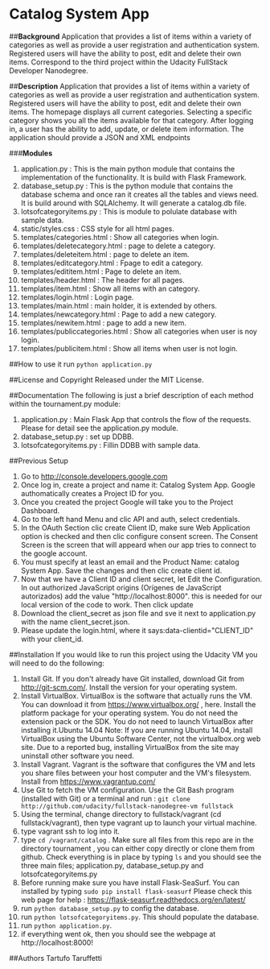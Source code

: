 # **Catalog System App**


##**Background**
Application that provides a list of items within a variety of categories as well as provide a user registration and authentication system. Registered users will have the ability to post, edit and delete their own items. Correspond to the third project within the Udacity FullStack Developer Nanodegree.


##**Description**
Application that provides a list of items within a variety of categories as well as provide a user registration and authentication system. Registered users will have the ability to post, edit and delete their own items. The homepage displays all current categories. Selecting a specific category shows you all the items available for that category. After logging in, a user has the ability to add, update, or delete item information. The application should provide a JSON and XML endpoints


###**Modules**
1. application.py :  This is the main python module that contains the implementation of the functionality. It is build with Flask Framework. 
2. database_setup.py : This is the python module that contains the database schema and once ran it creates all the tables and views need. It is build around with SQLAlchemy. It will generate a catalog.db file.
3. lotsofcategoryitems.py :  This is module to polulate database with sample data.
4. static/styles.css : CSS style for all html pages.
5. templates/categories.html : Show all categories when login.
6. templates/deletecategory.html :  page to delete a category.
7. templates/deleteitem.html :  page to delete an item.
8. templates/editcategory.html : Fpage to edit a category.
9. templates/edititem.html :  Page to delete an item.
10. templates/header.html : The header for all pages.
11. templates/item.html : Show all items with an category.
12. templates/login.html : Login page.
13. templates/main.html : main holder, it is extended by others.
14. templates/newcategory.html :  Page to add a new category.
15. templates/newitem.html : page to add a new item. 
16. templates/publiccategories.html : Show all categories when user is noy login.
17. templates/publicitem.html :  Show all items when user is not login.

##How to use it
run ``` python application.py ```

##License and Copyright
Released under the MIT License.

##Documentation
The following is just a brief description of each method within the tournament.py  module:

1. application.py : Main Flask App that controls the flow of the requests. Please for detail see the application.py module.
2. database_setup.py : set up DDBB.
3. lotsofcategoryitems.py : Fillin DDBB with sample data.


##Previous Setup
1. Go to http://console.developers.google.com
2. Once log in, create a project and name it: Catalog System App. Google authomatically creates a Project ID for you.
3. Once you created the project Google will take you to the Project Dashboard.
4. Go to the left hand Menu and clic API and auth, select credentials.
5. In the OAuth Section clic create Client ID, make sure Web Application option is checked and then clic configure consent screen. The Consent Screen is the screen that will appeard when our app tries to connect to the google account.
6. You must specify at least an email and the Product Name: catalog System App. Save the changes and then clic create client id.
7. Now that we have a Client ID and client secret, let Edit the Configuration. In out authorized JavaScript origins (Orígenes de JavaScript autorizados) add the value "http://localhost:8000". this is needed for our local version of the code to work. Then click update
8. Download the client_secret as json file and sve it next to application.py with the name client_secret.json.
9. Please update the login.html, where it says:data-clientid="CLIENT_ID" with your client_id.


##Installation
If you would like to run this project using the Udacity VM you will need to do the following: 

1. Install Git. If you don't already have Git installed, download Git from http://git-scm.com/. Install the version for your operating system.
2. Install VirtualBox. VirtualBox is the software that actually runs the VM. You can download it from https://www.virtualbox.org/ , here. Install the platform package for your operating system.  You do not need the extension pack or the SDK. You do not need to launch VirtualBox after installing it.Ubuntu 14.04 Note: If you are running Ubuntu 14.04, install VirtualBox using the Ubuntu Software Center, not the virtualbox.org web site. Due to a reported bug, installing VirtualBox from the site may uninstall other software you need.
3. Install Vagrant. Vagrant is the software that configures the VM and lets you share files between your host computer and the VM's filesystem. Install from https://www.vagrantup.com/
4. Use Git to fetch the VM configuration. Use the Git Bash program (installed with Git) or a terminal and run : ``` git clone http://github.com/udacity/fullstack-nanodegree-vm fullstack ```
5. Using the terminal, change directory to fullstack/vagrant (cd fullstack/vagrant), then type vagrant up to launch your virtual machine. 
6. type vagrant ssh to log into it. 
7. type ```cd /vagrant/catalog``` . Make sure all files from this repo are in the directory tournament , you can either copy directly or clone them from github. Check everything is in place by typing ``` ls ``` and you should see the three main files; application.py, database_setup.py and lotsofcategoryitems.py
8. Before running make sure you have install Flask-SeaSurf. You can installed by typing 
  ``` sudo pip install flask-seasurf ```
  Please check this web page for help : https://flask-seasurf.readthedocs.org/en/latest/
9. run ``` python database_setup.py ``` to config the database.
10. run ``` python lotsofcategoryitems.py ```. This should populate the database.
11. run ``` python application.py ```.
12. if everything went ok, then you should see the webpage at http://localhost:8000!

##Authors
Tartufo Taruffetti
